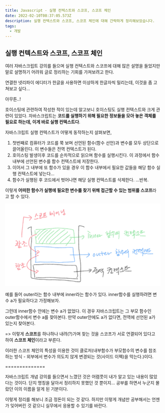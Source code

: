 ```yaml
---
title: Javascript - 실행 컨텍스트와 스코프, 스코프 체인
date: 2022-02-10T08:37:05.573Z
description: 실행 컨텍스트와 스코프, 스코프 체인에 대해 간략하게 정리해보았습니다.
tags:
  - 개발
---
```

## 실행 컨텍스트와 스코프, 스코프 체인

여러 자바스크립트 강의를 들으며 실행 컨텍스트와 스코프에 대해 많은 설명을 들었지만 말로 설명하기 어려워 글로 정리하는 기회를 가져보려고 한다.

연결한 넷리파이 에디터가 한글을 사용하면 이상하게 한글자씩 밀리는데, 이것을 좀 고쳐보고 싶다... 

아무튼..!

호이스팅에 관련하여 작성한 적이 있는데 알고보니 호이스팅도 실행 컨텍스트와 크게 관련이 있었다. 자바스크립트는 **코드를 실행하기 위해 필요한 정보들을 모아 놓은 객체를 필요로 하는데, 이게 바로 실행 컨텍스트다**.

자바스크립트 실행 컨텍스트가 어떻게 동작하는지 살펴보면,

1. 첫번째로 컴퓨터가 코드를 쭉 보며 선언된 함수(함수 선언)과 변수를 모두 상단으로 끌어올린다. 이 변수들은 전역 컨텍스트가 된다. 
2. 호이스팅 발생이후 코드를 순차적으로 읽으며 함수를 실행시킨다. 이 과정에서 함수 내부에 선언된 변수를 함수 컨텍스트에 저장한다. 
3. 이어서 그 내부에 또 함수가 있을 경우 이 함수 내부에서 필요한 값들을 해당 함수 실행 컨텍스트에 넣는다... 
4. 함수가 실행된 후 코드에서 벗어나면 해당 실행 컨텍스트를 삭제한다. ...반복. 

이렇게 **어떠한 함수가 실행에 필요한 변수를 찾기 위해 접근할 수 있는 범위를 스코프**라고 할 수 있다.  

![스코프, 스코프 체인](캡처.png)

예를 들어 outer라는 함수 내부에 inner라는 함수가 있다. inner함수를 실행하려면 변수 a가 필요하다고 가정해보자.

그런데 inner함수 안에는 변수 a가 없었다. 이 경우 자바스크립트는 그 부모 함수인 outer함수에서 변수 a를 찾아본다. 만약 outer안에도 a가 없다면, 전역에 선언된 a가 있는지 찾아본다. 

\=> 이렇게 **스코프**를 하나하나 내려(?)가며 찾는 것을 스코프가 서로 연결되어 있다고 하여 **스코프 체인**이라고 부른다. 



이러한 스코프 체인의 특성을 이용한 것이 클로저(내부함수가 부모함수의 변수를 참조하는 방식 - 외부에서 변수가 의도치 않게 변경되는 것(사이드 이펙)을 막는다.)이다. 



\==============

자바스크립트 개념 강의를 들으면서 느꼈던 것은 어렴풋이 내가 알고 있는 내용이 많았다는 것이다. 단지 명칭을 달아서 정리하지 못했던 것 뿐이지... 공부를 하면서 누군지 몰랐던 이의 이름을 알게 된 기분이다. 

이렇게 정리를 해보니 조금 정돈이 되는 것 같다. 하지만 이렇게 개념만 공부해서는 언젠가 잊어버린 것 같으니 실무에서 응용할 수 있기를 바란다.